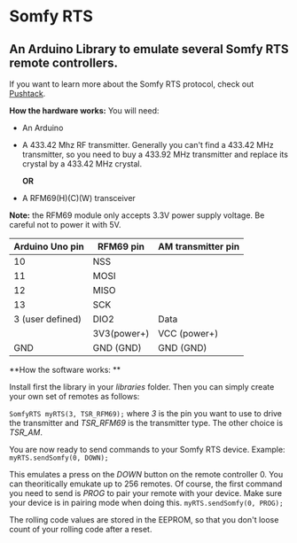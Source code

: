 # Somfy RTS

## An Arduino Library to emulate several Somfy RTS remote controllers.

If you want to learn more about the Somfy RTS protocol, check out [Pushtack](https://pushstack.wordpress.com/somfy-rts-protocol/).

**How the hardware works:** You will need:
- An Arduino
- A 433.42 Mhz RF transmitter. Generally you can't find a 433.42 MHz transmitter, so you need to buy a 433.92 MHz transmitter and replace its crystal by a 433.42 MHz crystal.

  **OR**
- A RFM69(H)(C)(W) transceiver 

**Note:** the RFM69 module only accepts 3.3V power supply voltage. Be careful not to power it with 5V.

Arduino Uno pin              | RFM69 pin   | AM transmitter pin|
---------------------------- | ---------   | -------------     |
10                           | NSS         |                   |
11                           | MOSI        |                   |
12                           | MISO        |                   |
13                           | SCK         |                   |
3 (user defined)             | DIO2        | Data              |
                             | 3V3(power+) | VCC (power+)      |
GND                          | GND (GND)   | GND (GND)         |          

**How the software works: ** 

Install first the library in your *libraries* folder.
Then you can simply create your own set of remotes as follows:

`SomfyRTS myRTS(3, TSR_RFM69);`
where *3* is the pin you want to use to drive the transmitter and *TSR_RFM69* is the transmitter type. The other choice is *TSR_AM*.

You are now ready to send commands to your Somfy RTS device. Example:
`myRTS.sendSomfy(0, DOWN);`
 
This emulates a press on the *DOWN* button on the remote controller 0. You can theoritically emukate up to 256 remotes.
Of course, the first command you need to send is *PROG* to pair your remote with your device. Make sure your device is in pairing mode when doing this.
`myRTS.sendSomfy(0, PROG);`

The rolling code values are stored in the EEPROM, so that you don't loose count of your rolling code after a reset.






